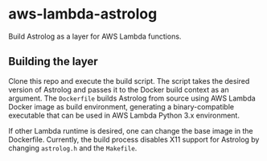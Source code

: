 # aws-lambda-astrolog

Build Astrolog as a layer for AWS Lambda functions.

## Building the layer

Clone this repo and execute the build script. The script takes the desired version of Astrolog and passes it to the Docker build context as an argument. The `Dockerfile` builds Astrolog from source using AWS Lambda Docker image as build environment, generating a binary-compatible executable that can be used in AWS Lambda Python 3.x environment.

If other Lambda runtime is desired, one can change the base image in the Dockerfile. Currently, the build process disables X11 support for Astrolog by changing `astrolog.h` and the `Makefile`. 

